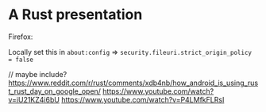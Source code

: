 # A Rust presentation

Firefox:

Locally set this in `about:config` =>
`security.fileuri.strict_origin_policy = false`

// maybe include?
https://www.reddit.com/r/rust/comments/xdb4nb/how_android_is_using_rust_rust_day_on_google_open/
https://www.youtube.com/watch?v=iU21KZ4i6bU
https://www.youtube.com/watch?v=P4LMfkFLRsI
